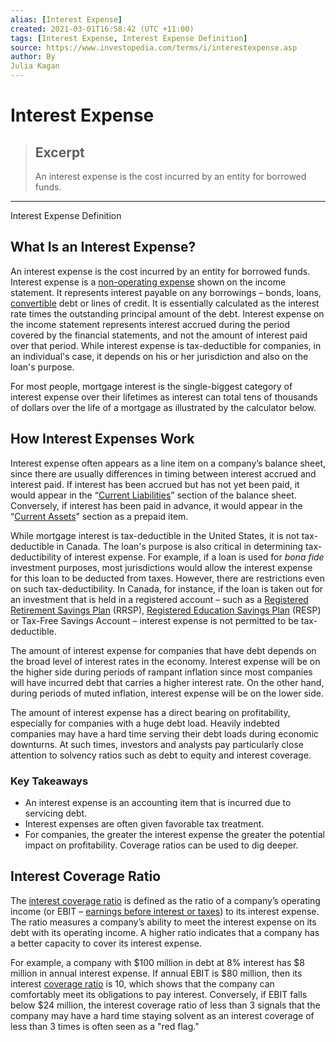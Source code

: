 ```yaml
---
alias: [Interest Expense]
created: 2021-03-01T16:58:42 (UTC +11:00)
tags: [Interest Expense, Interest Expense Definition]
source: https://www.investopedia.com/terms/i/interestexpense.asp
author: By
Julia Kagan
---
```


# Interest Expense

> ## Excerpt
> An interest expense is the cost incurred by an entity for borrowed funds.

---

Interest Expense Definition
## What Is an Interest Expense?

An interest expense is the cost incurred by an entity for borrowed funds. Interest expense is a [non-operating expense](https://www.investopedia.com/terms/n/non-operating-expense.asp) shown on the income statement. It represents interest payable on any borrowings – bonds, loans, [convertible](https://www.investopedia.com/terms/c/convertibles.asp) debt or lines of credit. It is essentially calculated as the interest rate times the outstanding principal amount of the debt. Interest expense on the income statement represents interest accrued during the period covered by the financial statements, and not the amount of interest paid over that period. While interest expense is tax-deductible for companies, in an individual's case, it depends on his or her jurisdiction and also on the loan's purpose.

For most people, mortgage interest is the single-biggest category of interest expense over their lifetimes as interest can total tens of thousands of dollars over the life of a mortgage as illustrated by the calculator below.

## How Interest Expenses Work

Interest expense often appears as a line item on a company’s balance sheet, since there are usually differences in timing between interest accrued and interest paid. If interest has been accrued but has not yet been paid, it would appear in the “[Current Liabilities](https://www.investopedia.com/terms/c/currentliabilities.asp)” section of the balance sheet. Conversely, if interest has been paid in advance, it would appear in the “[Current Assets](https://www.investopedia.com/terms/c/currentassets.asp)” section as a prepaid item.

While mortgage interest is tax-deductible in the United States, it is not tax-deductible in Canada. The loan's purpose is also critical in determining tax-deductibility of interest expense. For example, if a loan is used for _bona fide_ investment purposes, most jurisdictions would allow the interest expense for this loan to be deducted from taxes. However, there are restrictions even on such tax-deductibility. In Canada, for instance, if the loan is taken out for an investment that is held in a registered account – such as a [Registered Retirement Savings Plan](https://www.investopedia.com/terms/r/rrsp.asp) (RRSP), [Registered Education Savings Plan](https://www.investopedia.com/terms/r/resp.asp) (RESP) or Tax-Free Savings Account – interest expense is not permitted to be tax-deductible.

The amount of interest expense for companies that have debt depends on the broad level of interest rates in the economy. Interest expense will be on the higher side during periods of rampant inflation since most companies will have incurred debt that carries a higher interest rate. On the other hand, during periods of muted inflation, interest expense will be on the lower side.

The amount of interest expense has a direct bearing on profitability, especially for companies with a huge debt load. Heavily indebted companies may have a hard time serving their debt loads during economic downturns. At such times, investors and analysts pay particularly close attention to solvency ratios such as debt to equity and interest coverage.

### Key Takeaways

-   An interest expense is an accounting item that is incurred due to servicing debt.
-   Interest expenses are often given favorable tax treatment.
-   For companies, the greater the interest expense the greater the potential impact on profitability. Coverage ratios can be used to dig deeper.

## Interest Coverage Ratio

The [interest coverage ratio](https://www.investopedia.com/terms/i/interestcoverageratio.asp) is defined as the ratio of a company’s operating income (or EBIT – [earnings before interest or taxes](https://www.investopedia.com/terms/e/ebit.asp)) to its interest expense. The ratio measures a company’s ability to meet the interest expense on its debt with its operating income. A higher ratio indicates that a company has a better capacity to cover its interest expense.

For example, a company with $100 million in debt at 8% interest has $8 million in annual interest expense. If annual EBIT is $80 million, then its interest [coverage ratio](https://www.investopedia.com/terms/c/coverageratio.asp) is 10, which shows that the company can comfortably meet its obligations to pay interest. Conversely, if EBIT falls below $24 million, the interest coverage ratio of less than 3 signals that the company may have a hard time staying solvent as an interest coverage of less than 3 times is often seen as a "red flag."
